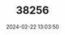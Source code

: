 ---
title: "38256"
category: "Dalbergia mollis"
draft: false
date: 2024-02-22 13:03:50
languages:
  Malagasy: ["Manary bomby", "Manary fotsy", "Manary toloha", "Manary toloho", "Manary tomboditse", "Manary vato", "Manary voraka", "Sandraza", "Voamboana"]
  French: ["Palisandre"]
  English: ["Rosewood"]
---